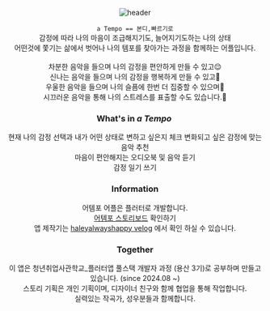 <div align="center">
 
![header](https://capsule-render.vercel.app/api?type=rect&color=timeGradient&height=240&section=header&text=💖a%20Tempo💖&fontSize=60)

``` a Tempo == 본디,빠르기로 ```<br> 
감정에 따라 나의 마음이 조급해지기도, 늘어지기도하는 나의 상태<br>어떤것에 쫓기는 삶에서 벗어나 나의 템포를 찾아가는 과정을 함께하는 어플입니다.
<br><br>
차분한 음악을 들으며 나의 감정을 편안하게 만들 수 있고😌<br>
신나는 음악을 들으며 나의 감정을 행복하게 만들 수 있고🥳<br>
우울한 음악을 들으며 나의 슬픔에 한번 더 집중할 수 있으며🥲<br>
시끄러운 음악을 통해 나의 스트레스를 표출할 수도 있습니다.🤪<br>
<!-- 내안의 나와 대화하는 시간, 나만의 템포를 찾는 시간 -->


 ### What's in _a Tempo_ 
 현재 나의 감정 선택과 내가 어떤 상태로 변하고 싶은지 체크
 변화되고 싶은 감정에 맞는 음악 추천<br>
 마음이 편안해지는 오디오북 및 음악 듣기<br>
 감정 일기 쓰기<br>
  
 
### Information
어템포 어플은 플러터로 개발합니다.<br>
[어템포 스토리보드](https://www.figma.com/design/KZdn6xgOj5BivaMl6qRpot/a-tempo-%EC%8A%A4%ED%86%A0%EB%A6%AC%EB%B3%B4%EB%93%9C_New?node-id=2001-1992&t=KQZWrU3MYFKOW6VQ-1)
확인하기 <br>
앱 제작기는 [haleyalwayshappy velog](https://velog.io/@haleyalwayshappy/series/a-Tempo-%EC%96%B4%ED%94%8C%EC%A0%9C%EC%9E%91%EC%9D%BC%EA%B8%B0) 에서 확인 하실 수 있습니다. <br>

### Together
이 앱은 청년취업사관학교_플러터앱 풀스택 개발자 과정 (용산 3기)로 공부하며 만들고 있습니다. (since 2024.08 ~)<br>
스토리 기획은 개인 기획이며, 디자이너 친구와 함께 협업을 통해 작업합니다.<br>
실력있는 작곡가, 성우분들과 함께합니다.<br>
